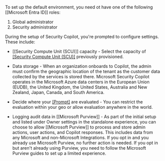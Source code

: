 To set up the default environment, you need ot have one of the following [[Microsoft Entra ID]] roles:
1. Global administrator
2. Security administrator

During the setup of Security Copilot, you're prompted to configure settings. These include:

- [[Security Compute Unit (SCU)]] capacity - Select the capacity of [[Security Compute Unit (SCU)]](s) previously provisioned.
    
- Data storage - When an organization onboards to Copilot, the admin must confirm the geographic location of the tenant as the customer data collected by the services is stored there. Microsoft Security Copilot operates in the Microsoft Azure data centers in the European Union (EUDB), the United Kingdom, the United States, Australia and New Zealand, Japan, Canada, and South America.
    
- Decide where your [[Prompt]](s) are evaluated - You can restrict the evaluation within your geo or allow evaluation anywhere in the world.
    
- Logging audit data in [[Microsoft Purview]] - As part of the initial setup and listed under Owner settings in the standalone experience, you can choose to allow [[Microsoft Purview]] to process and store admin actions, user actions, and Copilot responses. This includes data from any Microsoft and non-Microsoft Integrations. If you opt in and you already use Microsoft Purview, no further action is needed. If you opt in but aren't already using Purview, you need to follow the Microsoft Purview guides to set up a limited experience.